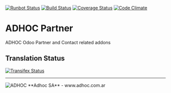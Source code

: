 [![Runbot Status](http://runbot.adhoc.com.ar/runbot/badge/flat/12/12.0.svg)](http://runbot.adhoc.com.ar/runbot/repo/github-com-ingadhoc-partner-12)
[![Build Status](https://travis-ci.org/ingadhoc/partner.svg?branch=12.0)](https://travis-ci.org/ingadhoc/partner)
[![Coverage Status](https://coveralls.io/repos/ingadhoc/partner/badge.png?branch=12.0)](https://coveralls.io/r/ingadhoc/partner?branch=12.0)
[![Code Climate](https://codeclimate.com/github/ingadhoc/partner/badges/gpa.svg)](https://codeclimate.com/github/ingadhoc/partner)

# ADHOC Partner

ADHOC Odoo Partner and Contact related addons

[//]: # (addons)
[//]: # (end addons)

Translation Status
------------------
[![Transifex Status](https://www.transifex.com/projects/p/ingadhoc-partner-12-0/chart/image_png)](https://www.transifex.com/projects/p/ingadhoc-partner-12-0)

----

<img alt="ADHOC" src="http://fotos.subefotos.com/83fed853c1e15a8023b86b2b22d6145bo.png" />
**Adhoc SA** - www.adhoc.com.ar
